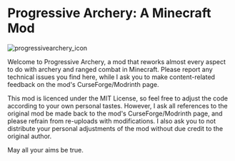 # Progressive Archery: A Minecraft Mod


![progressivearchery_icon](https://user-images.githubusercontent.com/117603129/234379969-38b4face-04d7-4d01-964d-c999efccd91f.png)

Welcome to Progressive Archery, a mod that reworks almost every aspect to do with archery and ranged combat in Minecraft.
Please report any technical issues you find here, while I ask you to make content-related feedback on the mod's CurseForge/Modrinth page. 

This mod is licenced under the MIT License, so feel free to adjust the code according to your own personal tastes. However, I ask all references to the original mod be made back to the mod's CurseForge/Modrinth page, and please refrain from re-uploads with modifications. I also ask you to not distribute your personal adjustments of the mod without due credit to the original author.

May all your aims be true.
